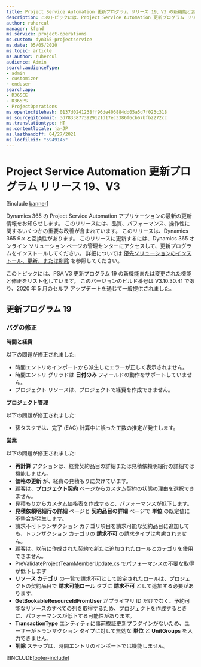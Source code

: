 ```yaml
---
title: Project Service Automation 更新プログラム リリース 19、V3 の新機能と変更点
description: このトピックには、Project Service Automation 更新プログラム リリース 19、V3 で利用可能な機能と修正をリスト化しています。
author: ruhercul
manager: kfend
ms.service: project-operations
ms.custom: dyn365-projectservice
ms.date: 05/05/2020
ms.topic: article
ms.author: ruhercul
audience: Admin
search.audienceType:
- admin
- customizer
- enduser
search.app:
- D365CE
- D365PS
- ProjectOperations
ms.openlocfilehash: 0137d0241238ff96de406884dd05a5d7f023c318
ms.sourcegitcommit: 3d78338773929121d17ec3386f6cb67bfb2272cc
ms.translationtype: HT
ms.contentlocale: ja-JP
ms.lasthandoff: 04/27/2021
ms.locfileid: "5949145"
---
```

# <a name="project-service-automation-update-release-19-v3"></a>Project Service Automation 更新プログラム リリース 19、V3

[!include [banner](../includes/psa-now-project-operations.md)]

Dynamics 365 の Project Service Automation アプリケーションの最新の更新情報をお知らせします。 このリリースには、品質、パフォーマンス、操作性に関するいくつかの重要な改善が含まれています。 このリリースは、Dynamics 365 9.x と互換性があります。 このリリースに更新するには、Dynamics 365 オンライン ソリューション ページの管理センターにアクセスして、更新プログラムをインストールしてください。 詳細については [優先ソリューションのインストール、更新、または削除](/power-platform/admin/install-remove-preferred-solution) を参照してください。

このトピックには、PSA V3 更新プログラム 19 の新機能または変更された機能と修正をリスト化しています。 このバージョンのビルド番号は V3.10.30.41 であり、2020 年 5 月のセルフ アップデートを通じて一般提供されました。

## <a name="update-release-19"></a>更新プログラム 19

### <a name="bug-fixes"></a>バグの修正

**時間と経費**

以下の問題が修正されました: 

- 時間エントリのインポートから派生したエラーが正しく表示されません。
- 時間エントリ グリッドは **日付のみ** フィールドの動作をサポートしていません。
- プロジェクト リソースは、プロジェクトで経費を作成できません。

**プロジェクト管理**

以下の問題が修正されました: 

-  孫タスクでは、完了 (EAC) 計算中に誤った工数の推定が発生します。

**営業**

以下の問題が修正されました: 

- **再計算** アクションは、経費契約品目の詳細または見積依頼明細行の詳細では機能しません。
- **価格の更新** が、経費の見積もりに欠けています。
-  顧客は、**プロジェクト契約** ページからカスタム契約の状態の理由を選択できません。
- 見積もりからカスタム価格表を作成すると、パフォーマンスが低下します。
- **見積依頼明細行の詳細** ページと **契約品目の詳細** ページで **単位** の既定値に不整合が発生します。
- 請求不可トランザクション カテゴリ項目を請求可能な契約品目に追加しても、トランザクション カテゴリの **請求不可** の請求タイプは考慮されません。
- 顧客は、以前に作成された契約で新たに追加されたロールとカテゴリを使用できません。
- PreValidateProjectTeamMemberUpdate.cs でパフォーマンスの不要な取得が低下します
- **リソース カテゴリ** の一覧で請求不可として設定されたロールは、プロジェクトの契約品目で **請求可能ロール** タブに **請求不可** として追加する必要があります。
- **GetBookableResourceIdFromUser** がプライマリ ID だけでなく、予約可能なリソースのすべての列を取得するため、プロジェクトを作成するときに、パフォーマンスが低下する可能性があります。
- **TransactionType** エンティティに事前検証更新プラグインがないため、ユーザーがトランザクション タイプに対して無効な **単位** と **UnitGroups** を入力できません。
- **削除** ステップは、時間エントリのインポートでは機能しません。


[!INCLUDE[footer-include](../includes/footer-banner.md)]